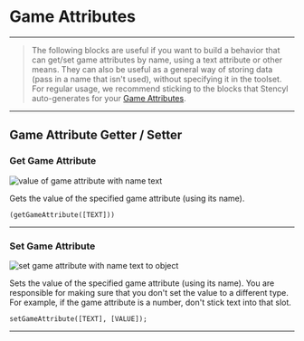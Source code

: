 # Game Attributes

***

> The following blocks are useful if you want to build a behavior that can get/set game attributes by name, using a text attribute or other means. They can also be useful as a general way of storing data (pass in a name that isn't used), without specifying it in the toolset. For regular usage, we recommend sticking to the blocks that Stencyl auto-generates for your [Game Attributes](http://www.stencyl.com/help/view/game-attributes/).

***

## Game Attribute Getter / Setter

### <a name="get-game-att"></a> Get Game Attribute

![value of game attribute with name text](http://static.stencyl.com/pedia2/block-images/attributes/game-attributes/get-game-att.png)

Gets the value of the specified game attribute (using its name).

```
(getGameAttribute([TEXT]))
```

***

### <a name="set-game-att"></a> Set Game Attribute

![set game attribute with name text to object](http://static.stencyl.com/pedia2/block-images/attributes/game-attributes/set-game-att.png)

Sets the value of the specified game attribute (using its name). You are responsible for making sure that you don't set the value to a different type. For example, if the game attribute is a number, don't stick text into that slot.

```
setGameAttribute([TEXT], [VALUE]);
```

***
